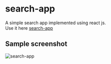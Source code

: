 # search-app
A simple search app implemented using react js. <br/>
Use it here [search-app](https://searchapp-3p34g81bj2zkkrxhyrp.codequotient.in/)

## Sample screenshot
![search-app](https://user-images.githubusercontent.com/53215737/107974901-46ba4480-6fdd-11eb-80bf-95cbce226214.png)

